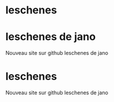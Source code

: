 # leschenes
# leschenes de jano
Nouveau site sur github leschenes de jano
# leschenes
Nouveau site sur github leschenes de jano
